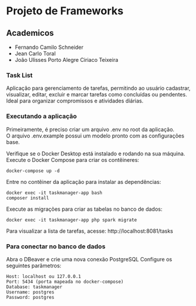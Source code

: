 # Projeto de Frameworks

## Academicos

- Fernando Camilo Schneider
- Jean Carlo Toral
- João Ulisses Porto Alegre Ciriaco Teixeira

### Task List

Aplicação para gerenciamento de tarefas, permitindo ao usuário cadastrar, visualizar, editar, excluir e marcar tarefas como concluídas ou pendentes. Ideal para organizar compromissos e atividades diárias.

### Executando a aplicação

Primeiramente, é preciso criar um arquivo .env no root da aplicação.    
O arquivo .env.example possui um modelo pronto com as configurações base.

Verifique se o Docker Desktop está instalado e rodando na sua máquina.
Execute o Docker Compose para criar os contêineres:

    docker-compose up -d

Entre no contêiner da aplicação para instalar as dependências:

    docker exec -it taskmanager-app bash
    composer install

Execute as migrações para criar as tabelas no banco de dados:

    docker exec -it taskmanager-app php spark migrate

Para visualizar a lista de tarefas, acesse:
http://localhost:8081/tasks

### Para conectar no banco de dados

Abra o DBeaver e crie uma nova conexão PostgreSQL
Configure os seguintes parâmetros:

    Host: localhost ou 127.0.0.1
    Port: 5434 (porta mapeada no docker-compose)
    Database: taskmanager
    Username: postgres
    Password: postgres
